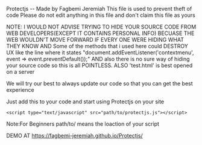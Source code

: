 Protectjs -- Made by Fagbemi Jeremiah
This file is used to prevent theft of code
Please do not edit anything in this file and don't claim this file as yours

NOTE: I WOULD NOT ADVISE TRYING TO HIDE YOUR SOURCE CODE FROM WEB DEVELOPERS(EXCEPT IT CONTAINS PERSONAL INFO) BECUASE THE WEB WOULDN'T MOVE FORWARD IF EVERY ONE WERE HIDING WHAT THEY KNOW AND Some of the methods that i used here could DESTROY UX like the line where it states "document.addEventListener('contextmenu', event => event.preventDefault());" AND also there is no sure way of hiding your source code so this is all POINTLESS.
 ALSO 'test.html' is best opened on a server
 
We will try our best to always update our code so that you can get the best experience

Just add this to your code and start using Protectjs on your site

    <script type="text/javascript" src="path/to/protectjs.js"></script>
    
  Note:For Beginners path/to/ means the loaction of your script
  
DEMO AT https://fagbemi-jeremiah.github.io/Protectjs/
